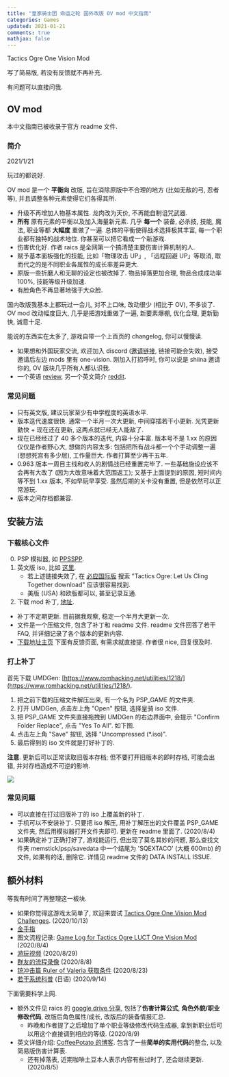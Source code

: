 ```yaml
---
title: "皇家骑士团 命运之轮 国外改版 OV mod 中文指南"
categories: Games
updated: 2021-01-21
comments: true
mathjax: false
---
```


Tactics Ogre One Vision Mod

写了简易版, 若没有反馈就不再补充. 

有问题可以直接问我.

<!-- more -->

## OV mod

本中文指南已被收录于官方 readme 文件.

### 简介

2021/1/21

玩过的都说好. 

OV mod 是一个 **平衡向** 改版, 旨在消除原版中不合理的地方 (比如无敌的弓, 忍者等), 并且调整各种元素使得它们各得其所.

- 升级不再增加人物基本属性. 龙肉改为天价, 不再能自制诅咒武器.
- **所有** 原有元素的平衡以及加入海量新元素. 几乎 **每一个** 装备, 必杀技, 技能, 魔法, 职业等都 **大幅度** 重做了一遍. 总体的平衡使得战术选择极其丰富, 每一个职业都有独特的战术地位. 你甚至可以把它看成一个新游戏.
- 伤害优化好. 作者 raics 是全网第一个搞清楚主要伤害计算机制的人.
- 赋予基本面板强化的技能, 比如「物理攻击 UP」, 「远程回避 UP」等取消, 取而代之的是不同职业各属性的成长率差异更大. 
- 原版一些折磨人和无聊的设定也被改掉了. 物品掉落更加合理, 物品合成成功率 100%, 技能等级升级加速.
- 有脸角色不再显著地强于大众脸.

国内改版我基本上都玩过一会儿, 对不上口味, 改动很少 (相比于 OV), 不多谈了. OV mod 改动幅度巨大, 几乎是把游戏重做了一遍, 新要素爆棚, 优化合理, 更新勤快, 诚意十足. 

能说的东西实在太多了, 游戏自带一个上百页的 changelog, 你可以慢慢读.

- 如果想和外国玩家交流, 欢迎加入 discord ([邀请链接](https://discord.com/invite/bsuKp5A), 链接可能会失效), 接受邀请后左边 mods 里有 one-vision. 刚加入打招呼时, 你可以说是 shiina 邀请你的, OV 版块几乎所有人都认识我. 
- 一个英语 [review](https://thelongestdamnreviews.tumblr.com/post/177117561070/tactics-ogre-one-vision-mod?is_related_post=1), 另一个英文简介 [reddit](https://www.reddit.com/r/Tactics_Ogre/comments/8ghb0v/one_vision_mod_whats_new/). 


### 常见问题

- 只有英文版, 建议玩家至少有中学程度的英语水平.
- 版本迭代速度很快. 通常一个半月一次大更新, 中间穿插若干小更新. 光凭更新勤快 + 现在还在更新, 这两点就已经无人能敌了.
- 现在已经经过了 40 多个版本的迭代, 内容十分丰富. 版本号不是 1.xx 的原因仅仅是作者野心大, 想做的内容太多: 包括把所有战斗都一个个手动调整一遍 (想想死宫有多少层), 工作量巨大. 作者打算至少再干五年.
- 0.963 版本一周目主线和收人的剧情战已经重置完毕了. 一些基础施设应该不会再有大改了 (因为大改意味着大范围返工); 又基于上面提到的原因, 短时间内等不到 1.xx 版本, 不如早玩早享受. 虽然后期的关卡没有重置, 但是依然可以正常游玩.
- 版本之间存档都兼容.


## 安装方法

### 下载核心文件

0. PSP 模拟器, 如 [PPSSPP](https://www.ppsspp.org/downloads.html).
1. 英文版 iso, 比如 [这里](https://www.gamulator.com/roms/psp/tactics-ogre-let-us-cling-together/download).
    - 若上述链接失效了, 在 [必应国际版](https://www.bing.com/?ensearch=1&rdr=1&rdrig=433E27DAAAA147458C0F24F3CF27D0DA&mkt=zh-CN) 搜索 "Tactics Ogre: Let Us Cling Together download" 应该很容易找到. 
    - 美版 (USA) 和欧版都可以, 甚至记录互通.
2. 下载 mod 补丁, [地址](https://www.moddb.com/mods/one-vision1/downloads/one-vision1).

- 补丁不定期更新. 目前据我观察, 稳定一个半月大更新一次.
- 文件是一个压缩文件, 包含了补丁和 readme 文件. readme 文件回答了若干 FAQ, 并详细记录了各个版本的更新内容. 
- [下载地址主页](https://www.moddb.com/mods/one-vision1) 下面有反馈页面, 有需求就直接提. 作者很 nice, 回复很及时.

### 打上补丁

首先下载 UMDGen: [https://www.romhacking.net/utilities/1218/](https://www.romhacking.net/utilities/1218/).

1. 把之前下载的压缩文件解压出来, 有一个名为 PSP_GAME 的文件夹.
2. 打开 UMDGen, 点击左上角 "Open" 按钮, 选择皇骑 iso 文件.
3. 把 PSP_GAME 文件夹直接拖拽到 UMDGen 的右边界面中, 会提示 "Confirm Folder Replace", 点击 "Yes To All". 如下图.
4. 点击左上角 "Save" 按钮, 选择 "Uncompressed (*.iso)".
5. 最后得到的 iso 文件就是打好补丁的. 

**注意**. 更新后可以正常读取旧版本存档; 但不要打开旧版本的即时存档, 可能会出错, 并对存档造成不可逆的影响.

![](https://shiina18.github.io/assets/posts/images/20200823144451449_4622.png)

### 常见问题

- 可以直接在打过旧版补丁的 iso 上覆盖新的补丁.
- 手机可以不安装补丁. 只要把 iso 解压, 用补丁解压出的文件覆盖 PSP_GAME 文件夹, 然后用模拟器打开文件夹即可. 更新在 readme 里面了. (2020/8/4)
- 如果确定补丁正确打好了, 游戏能运行, 但出现了莫名其妙的问题, 那么查找文件夹 memstick/psp/savedata 中一个结尾为 'SQEXTACO' (大概 600mb) 的文件, 如果有的话, 删除它. 详情见 readme 文件的 DATA INSTALL ISSUE.

## 额外材料

等我有时间了再整理这一板块.

- 如果你觉得这游戏太简单了, 欢迎来尝试 [Tactics Ogre One Vision Mod Challenges](https://github.com/Shiina18/tactics_ogre_one_vision_mod_challenges). (2020/10/13)
- [金手指](https://www.jianshu.com/p/874b061717d4)
- 图文流程记录: [Game Log for Tactics Ogre LUCT One Vision Mod](https://shiina18.github.io/games/2020/07/17/game-log-for-to-ov-mod/) (2020/8/4)
- [游玩视频](https://www.acfun.cn/v/ac17664467) (2020/8/29)
- [群友的流程录像](https://space.bilibili.com/507675023?spm_id_from=333.788.b_765f7570696e666f.2) (2020/8/8)
- [铳冲击篇 Ruler of Valeria 获取条件](https://tieba.baidu.com/p/6900333885) (2020/8/23)
- [若干系统科普](http://masterwiki.net/tacticsogre/?%BE%AE%A5ͥ%BF%A1%A6΢%B5%BB#l4ad1fd8) (日语) (2020/9/14)

下面需要科学上网.

- 额外文件见 raics 的 [google drive 分享](https://drive.google.com/drive/folders/1T7TupkvrKhnH0HtmU2O_-csqQuYQrjHf), 包括了**伤害计算公式**, **角色外貌/职业修改代码**, 改版后角色属性/成长, 改版后的装备情报汇总.
    - 昨晚和作者提了之后增加了单个职业等级修改代码生成器, 拿到新职业后可以用这个直接调到相应的等级. (2020/8/9)
- 英文详细介绍: [CoffeePotato 的博客](https://nichegamescom.wordpress.com/2018/10/02/one-vision-the-guide/). 包含了一些**简单的实用代码**的整合, 以及简易版伤害计算表.
    - 还有掉落表, 近期咖啡土豆本人表示内容有些过时了, 还会继续更新. (2020/8/5)